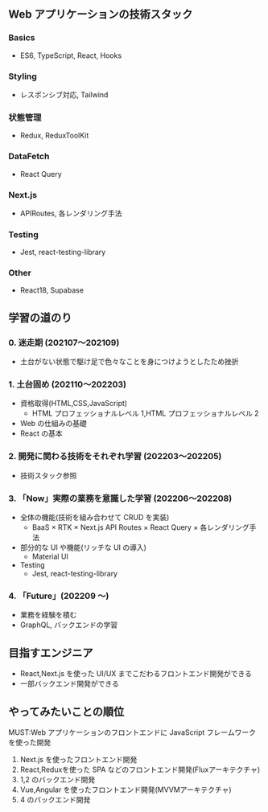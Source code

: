 ## Web アプリケーションの技術スタック

### Basics

- ES6, TypeScript, React, Hooks

### Styling

- レスポンシブ対応, Tailwind

### 状態管理

- Redux, ReduxToolKit

### DataFetch

- React Query

### Next.js

- APIRoutes, 各レンダリング手法

### Testing

- Jest, react-testing-library

### Other

- React18, Supabase

## 学習の道のり

### 0. 迷走期 (202107〜202109)

- 土台がない状態で駆け足で色々なことを身につけようとしたため挫折

### 1. 土台固め (202110〜202203)

- 資格取得(HTML,CSS,JavaScript)
  - HTML プロフェッショナルレベル 1,HTML プロフェッショナルレベル 2
- Web の仕組みの基礎
- React の基本

### 2. 開発に関わる技術をそれぞれ学習 (202203〜202205)

- 技術スタック参照

### 3. 「Now」実際の業務を意識した学習 (202206〜202208)

- 全体の機能(技術を組み合わせて CRUD を実装)
  - BaaS × RTK × Next.js API Routes × React Query × 各レンダリング手法
- 部分的な UI や機能(リッチな UI の導入)
  - Material UI
- Testing
  - Jest, react-testing-library

### 4. 「Future」(202209 ～)

- 業務を経験を積む
- GraphQL, バックエンドの学習

## 目指すエンジニア

- React,Next.js を使った UI/UX までこだわるフロントエンド開発ができる
- 一部バックエンド開発ができる

## やってみたいことの順位

MUST:Web アプリケーションのフロントエンドに JavaScript フレームワークを使った開発

1. Next.js を使ったフロントエンド開発
2. React,Reduxを使った SPA などのフロントエンド開発(Fluxアーキテクチャ)
3. 1,2 のバックエンド開発
4. Vue,Angular を使ったフロントエンド開発(MVVMアーキテクチャ)
5. 4 のバックエンド開発
